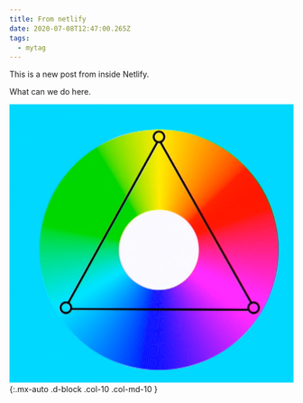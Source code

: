 ```yaml
---
title: From netlify
date: 2020-07-08T12:47:00.265Z
tags:
  - mytag
---
```

This is a new post from inside Netlify.

What can we do here.



![triangle](/images/uploads/screen-shot-2020-02-15-at-13.48.54.png "trompa"){:.mx-auto .d-block .col-10 .col-md-10 }
